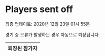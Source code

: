 # Players sent off
최종 업데이트: 2020년 12월 23일 01시 55분


경기 중 오류가 발생하는 경우 자동으로 퇴장됩니다.


| 퇴장된 참가자 |
|:---:|
